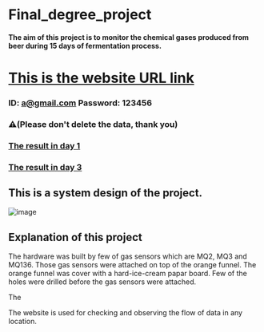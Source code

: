 # Final_degree_project

#### The aim of this project is to monitor the chemical gases produced from beer during 15 days of fermentation process. 
 
# [This is the website URL link](https://enose-degree-project-june-2023.netlify.app/)
### ID: a@gmail.com Password: 123456  
### ⚠️(Please don't delete the data, thank you)




### [The result in day 1](https://www.youtube.com/watch?v=TVzJxDt5g6k)
### [The result in day 3](https://www.youtube.com/watch?v=P2bCbPN4r-U)





## This is a system design of the project.
![image](https://user-images.githubusercontent.com/118713625/230041159-1349cbe9-ed00-4021-bf23-3569c23ad912.png)

## Explanation of this project
The hardware was built by few of gas sensors which are MQ2, MQ3 and MQ136. Those gas sensors were attached on top of the orange funnel. The orange funnel was cover with a hard-ice-cream papar board. Few of the holes were drilled before the gas sensors were attached. 

The 

The website is used for checking and observing the flow of data in any location. 
